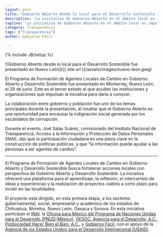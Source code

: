 ```yaml
---
layout: post
title: "Gobierno Abierto desde lo local para el Desarrollo Sostenible fue presentado en Nuevo León"
description: 'La iniciativa de Gobierno Abierto en el ámbito local es impulsada por cinco organizaciones y cuenta con la participación de ciudadanos de cinco estados de la República Mexicana'
tagline: 'La iniciativa de Gobierno Abierto en el ámbito local es impulsada por cinco organizaciones y cuenta con la participación de ciudadanos de cinco estados de la República Mexicana'
category: Transparencia
tags: ["Transparencia"]
author: Gobierno Fácil

---
```

{% include JB/setup %}

![Gobierno Abierto desde lo local para el Desarrollo Sostenible fue presentado en Nuevo León]({{ site.url }}/assets/images/nuevo-leon.jpeg)

El Programa de Formación de Agentes Locales de Cambio en Gobierno Abierto y Desarrollo Sostenible fue presentado en Monterrey, Nuevo León, el 29 de junio. Este es el tercer estado al que acuden las instituciones y organizaciones que impulsan la iniciativa para darla a conocer.

La colaboración entre gobierno y población fue uno de los temas principales durante la presentación, al resaltar que el Gobierno Abierto es una oportunidad para encauzar la indignación social generada por los escándalos de corrupción. 

Durante el evento, Joel Salas Suárez, comisionado del Instituto Nacional de Transparencia, Acceso a la Información y Protección de Datos Personales (INAI), dijo que la participación ciudadana es una pieza clave en la construcción de políticas públicas, y que “la información puede ayudar a las personas a ser agentes de cambio”.

***

El Programa de Formación de Agentes Locales de Cambio en Gobierno Abierto y Desarrollo Sostenible busca fortalecer acciones locales con perspectiva de Gobierno Abierto y Desarrollo Sostenible. La iniciativa ofrecerá una plataforma para el aprendizaje, la reflexión, el intercambio de ideas y experiencias y la realización de proyectos viables a corto plazo para incidir en las localidades.

El proyecto está dirigido, en esta primera etapa, a los sectores gubernamental, social, empresarial y académico de los estados de Chihuahua, Morelos, Nuevo León, Oaxaca y Sonora.
En esta iniciativa participan el [INAI](http://inicio.ifai.org.mx/SitePages/ifai.aspx), la [Oficina para México del Programa de Naciones Unidas para el Desarrollo (PNUD-México)](http://www.mx.undp.org), [GESOC, Agencia para el Desarrollo, A.C.](http://www.gesoc.org.mx/site/), [ProSociedad Hacer Bien el Bien, A.C.](http://www.prosociedad.org), y [Gobierno Fácil](http://gobiernofacil.com), con el apoyo de la [Agencia de los Estados Unidos para el Desarrollo Internacional (USAID)](https://www.usaid.gov/mexico). 

